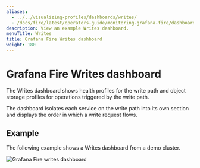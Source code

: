 ```yaml
---
aliases:
  - ../../visualizing-profiles/dashboards/writes/
  - /docs/fire/latest/operators-guide/monitoring-grafana-fire/dashboards/writes/
description: View an example Writes dashboard.
menuTitle: Writes
title: Grafana Fire Writes dashboard
weight: 180
---
```


# Grafana Fire Writes dashboard

The Writes dashboard shows health profiles for the write path and object storage profiles for operations triggered by the write path.

The dashboard isolates each service on the write path into its own section and displays the order in which a write request flows.

## Example

The following example shows a Writes dashboard from a demo cluster.

![Grafana Fire writes dashboard](fire-writes.png)
